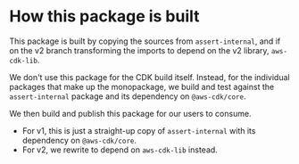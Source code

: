 # How this package is built

This package is built by copying the sources from `assert-internal`,
and if on the v2 branch transforming the imports to depend on the v2 library,
`aws-cdk-lib`.

We don't use this package for the CDK build itself. Instead, for the
individual packages that make up the monopackage, we build and test against
the `assert-internal` package and its dependency on `@aws-cdk/core`.

We then build and publish this package for our users to consume.

* For v1, this is just a straight-up copy of `assert-internal` with its
  dependency on `@aws-cdk/core`.
* For v2, we rewrite to depend on `aws-cdk-lib` instead.
